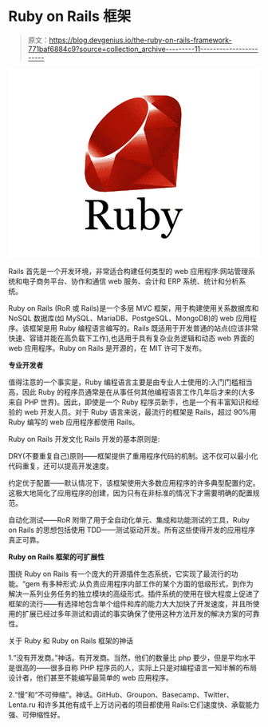 # Ruby on Rails 框架

> 原文：<https://blog.devgenius.io/the-ruby-on-rails-framework-771baf6884c9?source=collection_archive---------11----------------------->

![](img/b5beab16f6dd6b8d12761f2d2277393a.png)

Rails 首先是一个开发环境，非常适合构建任何类型的 web 应用程序:网站管理系统和电子商务平台、协作和通信 web 服务、会计和 ERP 系统、统计和分析系统。

Ruby on Rails (RoR 或 Rails)是一个多层 MVC 框架，用于构建使用关系数据库和 NoSQL 数据库(如 MySQL、MariaDB、PostgeSQL、MongoDB)的 web 应用程序。该框架是用 Ruby 编程语言编写的。Rails 既适用于开发普通的站点(应该非常快速、容错并能在高负载下工作),也适用于具有复杂业务逻辑和动态 web 界面的 web 应用程序。Ruby on Rails 是开源的，在 MIT 许可下发布。

**专业开发者**

值得注意的一个事实是，Ruby 编程语言主要是由专业人士使用的:入门门槛相当高，因此 Ruby 的程序员通常是在从事任何其他编程语言工作几年后才来的(大多来自 PHP 世界)。因此，即使是一个 Ruby 程序员新手，也是一个有丰富知识和经验的 web 开发人员。对于 Ruby 语言来说，最流行的框架是 Rails，超过 90%用 Ruby 编写的 web 应用程序都使用 Rails。

Ruby on Rails 开发文化
Rails 开发的基本原则是:

DRY(不要重复自己)原则——框架提供了重用程序代码的机制。这不仅可以最小化代码重复，还可以提高开发速度。

约定优于配置——默认情况下，该框架使用大多数应用程序的许多典型配置约定。这极大地简化了应用程序的创建，因为只有在非标准的情况下才需要明确的配置规范。

自动化测试——RoR 附带了用于全自动化单元、集成和功能测试的工具，Ruby on Rails 的思想包括使用 TDD——测试驱动开发。所有这些使得开发的应用程序真正可靠。

**Ruby on Rails 框架的可扩展性**

围绕 Ruby on Rails 有一个庞大的开源插件生态系统，它实现了最流行的功能。“gem 有多种形式:从负责应用程序内部工作的某个方面的低级形式，到作为解决一系列业务任务的独立模块的高级形式。插件系统的使用在很大程度上促进了框架的流行——有选择地包含单个组件和库的能力大大加快了开发速度，并且所使用的扩展已经过多年测试和调试的事实确保了使用这种方法开发的解决方案的可靠性。

关于 Ruby 和 Ruby on Rails 框架的神话

1.“没有开发商。”神话。有开发商。当然，他们的数量比 php 要少，但是平均水平是很高的——很多自称 PHP 程序员的人，实际上只是对编程语言一知半解的布局设计者，他们甚至不能编写最简单的 web 应用程序。

2.“慢”和“不可伸缩”。神话。GitHub、Groupon、Basecamp、Twitter、Lenta.ru 和许多其他有成千上万访问者的项目都使用 Rails:它们速度快、承载能力强、可伸缩性好。